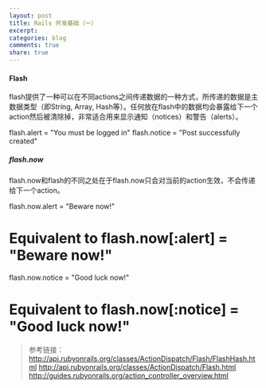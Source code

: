 ```yaml
---
layout: post
title: Rails 开发基础（一）
excerpt:
categories: blog
comments: true
share: true
---
```


#### Flash

flash提供了一种可以在不同actions之间传递数据的一种方式，所传递的数据是主数据类型（即String, Array, Hash等）。任何放在flash中的数据均会暴露给下一个action然后被清除掉，非常适合用来显示通知（notices）和警告（alerts）。

flash.alert = "You must be logged in"
flash.notice = "Post successfully created"

##### flash.now

flash.now和flash的不同之处在于flash.now只会对当前的action生效，不会传递给下一个action。

flash.now.alert = "Beware now!"
# Equivalent to flash.now[:alert] = "Beware now!"
flash.now.notice = "Good luck now!"
# Equivalent to flash.now[:notice] = "Good luck now!"

> 参考链接：
> http://api.rubyonrails.org/classes/ActionDispatch/Flash/FlashHash.html
> http://api.rubyonrails.org/classes/ActionDispatch/Flash.html
> http://guides.rubyonrails.org/action_controller_overview.html